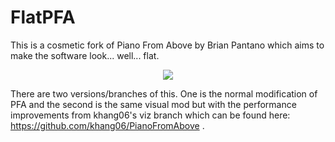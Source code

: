 # FlatPFA

This is a cosmetic fork of Piano From Above by Brian Pantano which aims to make the software look... well... flat.

<p align="center">
    <img src="https://download.mbms.me/images/FlatPFA1.png"/>
</p>

There are two versions/branches of this. One is the normal modification of PFA and the second is the same visual mod but with the performance improvements from khang06's viz branch which can be found here: https://github.com/khang06/PianoFromAbove .